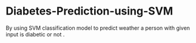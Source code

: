 # Diabetes-Prediction-using-SVM
By using SVM classification model to predict weather a person with given input is diabetic or not .
